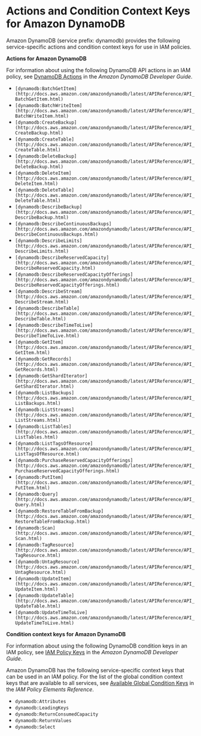 # Actions and Condition Context Keys for Amazon DynamoDB<a name="list_dynamodb"></a>

Amazon DynamoDB \(service prefix: dynamodb\) provides the following service\-specific actions and condition context keys for use in IAM policies\.

**Actions for Amazon DynamoDB**

For information about using the following DynamoDB API actions in an IAM policy, see [DynamoDB Actions](http://docs.aws.amazon.com/amazondynamodb/latest/developerguide/UsingIAMWithDDB.html#UsingWithActions) in the *Amazon DynamoDB Developer Guide*\.
+ `[dynamodb:BatchGetItem](http://docs.aws.amazon.com/amazondynamodb/latest/APIReference/API_BatchGetItem.html)`
+ `[dynamodb:BatchWriteItem](http://docs.aws.amazon.com/amazondynamodb/latest/APIReference/API_BatchWriteItem.html)`
+ `[dynamodb:CreateBackup](http://docs.aws.amazon.com/amazondynamodb/latest/APIReference/API_CreateBackup.html)`
+ `[dynamodb:CreateTable](http://docs.aws.amazon.com/amazondynamodb/latest/APIReference/API_CreateTable.html)`
+ `[dynamodb:DeleteBackup](http://docs.aws.amazon.com/amazondynamodb/latest/APIReference/API_DeleteBackup.html)`
+ `[dynamodb:DeleteItem](http://docs.aws.amazon.com/amazondynamodb/latest/APIReference/API_DeleteItem.html)`
+ `[dynamodb:DeleteTable](http://docs.aws.amazon.com/amazondynamodb/latest/APIReference/API_DeleteTable.html)`
+ `[dynamodb:DescribeBackup](http://docs.aws.amazon.com/amazondynamodb/latest/APIReference/API_DescribeBackup.html)`
+ `[dynamodb:DescribeContinuousBackups](http://docs.aws.amazon.com/amazondynamodb/latest/APIReference/API_DescribeContinuousBackups.html)`
+ `[dynamodb:DescribeLimits](http://docs.aws.amazon.com/amazondynamodb/latest/APIReference/API_DescribeLimits.html)`
+ `[dynamodb:DescribeReservedCapacity](http://docs.aws.amazon.com/amazondynamodb/latest/APIReference/API_DescribeReservedCapacity.html)`
+ `[dynamodb:DescribeReservedCapacityOfferings](http://docs.aws.amazon.com/amazondynamodb/latest/APIReference/API_DescribeReservedCapacityOfferings.html)`
+ `[dynamodb:DescribeStream](http://docs.aws.amazon.com/amazondynamodb/latest/APIReference/API_DescribeStream.html)`
+ `[dynamodb:DescribeTable](http://docs.aws.amazon.com/amazondynamodb/latest/APIReference/API_DescribeTable.html)`
+ `[dynamodb:DescribeTimeToLive](http://docs.aws.amazon.com/amazondynamodb/latest/APIReference/API_DescribeTimeToLive.html)`
+ `[dynamodb:GetItem](http://docs.aws.amazon.com/amazondynamodb/latest/APIReference/API_GetItem.html)`
+ `[dynamodb:GetRecords](http://docs.aws.amazon.com/amazondynamodb/latest/APIReference/API_GetRecords.html)`
+ `[dynamodb:GetShardIterator](http://docs.aws.amazon.com/amazondynamodb/latest/APIReference/API_GetShardIterator.html)`
+ `[dynamodb:ListBackups](http://docs.aws.amazon.com/amazondynamodb/latest/APIReference/API_ListBackups.html)`
+ `[dynamodb:ListStreams](http://docs.aws.amazon.com/amazondynamodb/latest/APIReference/API_ListStreams.html)`
+ `[dynamodb:ListTables](http://docs.aws.amazon.com/amazondynamodb/latest/APIReference/API_ListTables.html)`
+ `[dynamodb:ListTagsOfResource](http://docs.aws.amazon.com/amazondynamodb/latest/APIReference/API_ListTagsOfResource.html)`
+ `[dynamodb:PurchaseReservedCapacityOfferings](http://docs.aws.amazon.com/amazondynamodb/latest/APIReference/API_PurchaseReservedCapacityOfferings.html)`
+ `[dynamodb:PutItem](http://docs.aws.amazon.com/amazondynamodb/latest/APIReference/API_PutItem.html)`
+ `[dynamodb:Query](http://docs.aws.amazon.com/amazondynamodb/latest/APIReference/API_Query.html)`
+ `[dynamodb:RestoreTableFromBackup](http://docs.aws.amazon.com/amazondynamodb/latest/APIReference/API_RestoreTableFromBackup.html)`
+ `[dynamodb:Scan](http://docs.aws.amazon.com/amazondynamodb/latest/APIReference/API_Scan.html)`
+ `[dynamodb:TagResource](http://docs.aws.amazon.com/amazondynamodb/latest/APIReference/API_TagResource.html)`
+ `[dynamodb:UntagResource](http://docs.aws.amazon.com/amazondynamodb/latest/APIReference/API_UntagResource.html)`
+ `[dynamodb:UpdateItem](http://docs.aws.amazon.com/amazondynamodb/latest/APIReference/API_UpdateItem.html)`
+ `[dynamodb:UpdateTable](http://docs.aws.amazon.com/amazondynamodb/latest/APIReference/API_UpdateTable.html)`
+ `[dynamodb:UpdateTimeToLive](http://docs.aws.amazon.com/amazondynamodb/latest/APIReference/API_UpdateTimeToLive.html)`

**Condition context keys for Amazon DynamoDB**

For information about using the following DynamoDB condition keys in an IAM policy, see [IAM Policy Keys](http://docs.aws.amazon.com/amazondynamodb/latest/developerguide/UsingIAMWithDDB.html#IAMPolicyKeys) in the *Amazon DynamoDB Developer Guide*\.

Amazon DynamoDB has the following service\-specific context keys that can be used in an IAM policy\. For the list of the global condition context keys that are available to all services, see [Available Global Condition Keys](reference_policies_condition-keys.md#AvailableKeys) in the *IAM Policy Elements Reference*\.
+ `dynamodb:Attributes`
+ `dynamodb:LeadingKeys`
+ `dynamodb:ReturnConsumedCapacity`
+ `dynamodb:ReturnValues`
+ `dynamodb:Select`